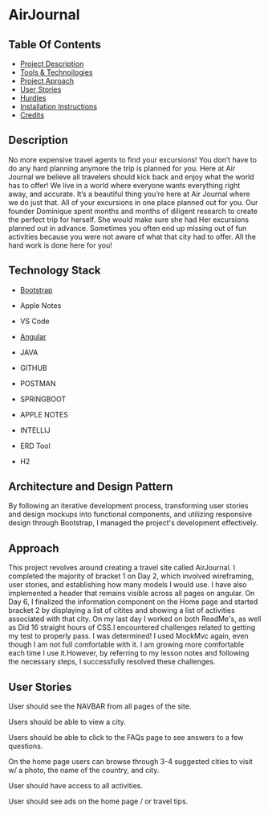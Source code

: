 # AirJournal


## Table Of Contents
- [Project Description](#description)
- [Tools & Technoilogies](#technology-stack)
- [Project Aproach](#approach)
- [User Stories](#user-stories)
- [Hurdles](#hurdles)
- [Installation Instructions](#installation-instructions)
- [Credits](#credits)

## Description

No more expensive travel agents to find your excursions! You don’t have to do any hard planning anymore the trip is planned for you. Here at Air Journal we believe all travelers should kick back and enjoy what the world has to offer! We live in a world where everyone wants everything right away, and accurate. It’s a beautiful thing you’re here at Air Journal where we do just that. All of your excursions in one place planned out for you. Our founder Dominique spent months and months of diligent research to create the perfect trip for herself. She would make sure she had Her excursions planned out in advance. Sometimes you often end up missing out of fun activities because you were not aware of what that city had to offer. All the hard work is done here for you!  


## Technology Stack

- [Bootstrap](https://getbootstrap.com/docs/5.3/getting-started/introduction/)

- Apple Notes

- VS Code

- [Angular](https://angular.io/start)

- JAVA

- GITHUB

- POSTMAN

- SPRINGBOOT

- APPLE NOTES

- INTELLIJ

- ERD Tool

- H2

## Architecture and Design Pattern

By following an iterative development process, transforming user stories and design mockups into functional components, and utilizing responsive design through Bootstrap, I managed the project's development  effectively.

## Approach

This project revolves around creating a travel site called AirJournal. I completed the majority of bracket 1 on Day 2, which involved wireframing, user stories, and establishing how many models I would use. I have also implemented a header that remains visible across all pages on angular. On Day 6, I finalized the information component on the Home page and started bracket 2 by displaying a list of citites and showing a list of activities associated with that city. On my last day I worked on both ReadMe's, as well as Did 16 straight hours of CSS.I encountered challenges related to getting my test to properly pass. I was determined! I used MockMvc again, even though I am not full comfortable with it. I am growing more comfortable each time I use it.However, by referring to my lesson notes and following the necessary steps, I successfully resolved these challenges.


## User Stories

User should see the NAVBAR from all pages of the site.

Users should be able to view a city.

Users should be able to click to the FAQs page to see answers to a few questions.

On the home page users can browse through 3-4 suggested cities to visit w/ a photo, the name of the country, and city. 

User should have access to all activities.

User should see ads on the home page / or travel tips.


